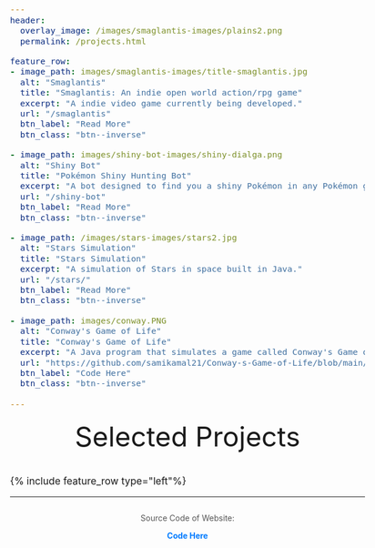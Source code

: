```yaml
---
header:
  overlay_image: /images/smaglantis-images/plains2.png
  permalink: /projects.html

feature_row:
- image_path: images/smaglantis-images/title-smaglantis.jpg
  alt: "Smaglantis"
  title: "Smaglantis: An indie open world action/rpg game"
  excerpt: "A indie video game currently being developed."
  url: "/smaglantis"
  btn_label: "Read More"
  btn_class: "btn--inverse"

- image_path: images/shiny-bot-images/shiny-dialga.png
  alt: "Shiny Bot"
  title: "Pokémon Shiny Hunting Bot"
  excerpt: "A bot designed to find you a shiny Pokémon in any Pokémon game."
  url: "/shiny-bot"
  btn_label: "Read More"
  btn_class: "btn--inverse"

- image_path: /images/stars-images/stars2.jpg
  alt: "Stars Simulation"
  title: "Stars Simulation"
  excerpt: "A simulation of Stars in space built in Java."
  url: "/stars/"
  btn_label: "Read More"
  btn_class: "btn--inverse"

- image_path: images/conway.PNG
  alt: "Conway's Game of Life"
  title: "Conway's Game of Life"
  excerpt: "A Java program that simulates a game called Conway's Game of Life."
  url: "https://github.com/samikamal21/Conway-s-Game-of-Life/blob/main/GameOfLife/src/conwaygame/GameOfLife.java"
  btn_label: "Code Here"
  btn_class: "btn--inverse"
  
---
```


<div style="margin-bottom:1cm" align="center"><font size="55">Selected Projects</font></div>

{% include feature_row type="left"%}

<style type="text/css">
  body {
    font-size: 13pt;
  }

  .footer {
    text-align: center;
    margin-top: 2em;
    font-size: 14px;
    color: #555;
  }

  .footer-link {
    font-weight: bold;
    text-decoration: none;
    color: #007bff;
  }

  .footer-link:hover {
    text-decoration: underline;
  }
</style>

---

<div class="footer">
  <p>Source Code of Website:</p>
  <a href="https://github.com/samiekamal/samiekamal.github.io" class="footer-link">Code Here</a>
</div>